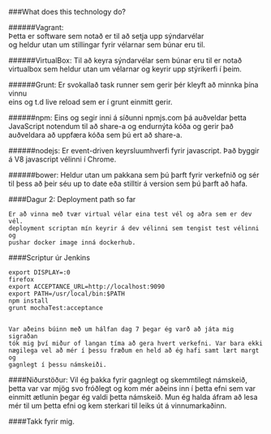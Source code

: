###What does this technology do?


######Vagrant: 	       
	       Þetta er software sem notað er til að setja upp sýndarvélar 	        	
	       og heldur utan um stillingar fyrir vélarnar sem búnar eru til.
	
######VirtualBox: 
         Til að keyra sýndarvélar sem búnar eru til er notað virtualbox
	       sem heldur utan um vélarnar og keyrir upp stýrikerfi í þeim.

######Grunt: 
         Er svokallað task runner sem gerir þér kleyft að minnka þína vinnu               
         eins og t.d live reload sem er í grunt einmitt gerir. 

######npm: 
         Eins og segir inni á síðunni npmjs.com þá auðveldar þetta 	
	       JavaScript notendum til að share-a og endurnýta kóða og gerir það 		
	       auðveldara að uppfæra kóða sem þú ert að share-a.

######nodejs: 
         Er event-driven keyrsluumhverfi fyrir javascript. Það byggir á 
         V8 javascript vélinni í Chrome.

######bower: 
         Heldur utan um pakkana sem þú þarft fyrir verkefnið og sér til 
         þess að þeir séu up to date eða stilltir á version sem þú þarft 
         að hafa.


####Dagur 2: Deployment path so far

	Er að vinna með tvær virtual vélar eina test vél og aðra sem er dev vél.
	deployment scriptan mín keyrir á dev vélinni sem tengist test vélinni og 
	pushar docker image inná dockerhub.

####Scriptur úr Jenkins

	export DISPLAY=:0
	firefox
	export ACCEPTANCE_URL=http://localhost:9090
	export PATH=/usr/local/bin:$PATH
	npm install
	grunt mochaTest:acceptance


	Var aðeins búinn með um hálfan dag 7 þegar ég varð að játa mig sigraðan
	tók mig því miður of langan tíma að gera hvert verkefni. Var bara ekki 
	nægilega vel að mér í þessu fræðum en held að ég hafi samt lært margt og 	 
	gagnlegt í þessu námskeiði.

####Niðurstöður:
		Vil ég þakka fyrir gagnlegt og skemmtilegt námskeið, þetta var 
		var mjög svo fróðlegt og kom mér aðeins inn í þetta efni sem 
		var einmitt ætlunin þegar ég valdi þetta námskeið. Mun ég halda
		áfram að lesa mér til um þetta efni og kem sterkari til leiks út
		á vinnumarkaðinn.

####Takk fyrir mig.
